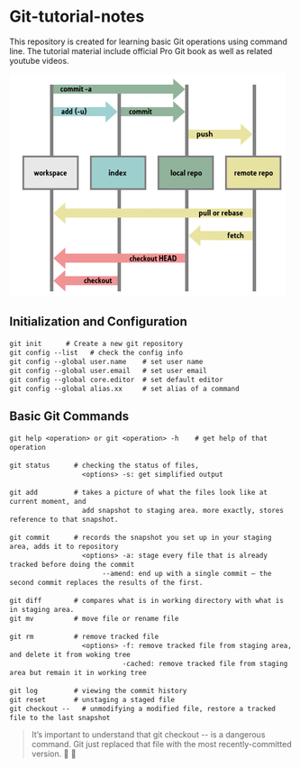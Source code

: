 # Git-tutorial-notes
This repository is created for learning basic Git operations using command line. The tutorial material include official Pro Git book as well as related youtube videos.

![](https://github.com/Zakiyi/Git-tutorial-notes/blob/master/git_index_structure.png)

## Initialization and Configuration 
```
git init      # Create a new git repository
git config --list   # check the config info
git config --global user.name    # set user name
git config --global user.email   # set user email
git config --global core.editor  # set default editor
git config --global alias.xx     # set alias of a command
```
## Basic Git Commands
```
git help <operation> or git <operation> -h    # get help of that operation 

git status      # checking the status of files, 
                  <options> -s: get simplified output
                        
git add         # takes a picture of what the files look like at current moment, and
                  add snapshot to staging area. more exactly, stores reference to that snapshot.

git commit      # records the snapshot you set up in your staging area, adds it to repository
                  <options> -a: stage every file that is already tracked before doing the commit
                       --amend: end up with a single commit — the second commit replaces the results of the first.
                        
git diff        # compares what is in working directory with what is in staging area.
git mv          # move file or rename file

git rm          # remove tracked file 
                  <options> -f: remove tracked file from staging area, and delete it from woking tree
                            -cached: remove tracked file from staging area but remain it in working tree
                                  
git log         # viewing the commit history
git reset       # unstaging a staged file
git checkout --   # unmodifying a modified file, restore a tracked file to the last snapshot
```

> It’s important to understand that git checkout -- <file> is a dangerous command.  Git just replaced that file with the most recently-committed version. &#x1F344; &#x1F344;
